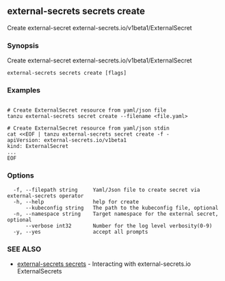 ## external-secrets secrets create

Create external-secret external-secrets.io/v1beta1/ExternalSecret

### Synopsis

Create external-secret external-secrets.io/v1beta1/ExternalSecret

```
external-secrets secrets create [flags]
```

### Examples

```

# Create ExternalSecret resource from yaml/json file
tanzu external-secrets secret create --filename <file.yaml>

# Create ExternalSecret resource from yaml/json stdin 
cat <<EOF | tanzu external-secrets secret create -f -
apiVersion: external-secrets.io/v1beta1
kind: ExternalSecret
...
EOF

```

### Options

```
  -f, --filepath string     Yaml/Json file to create secret via external-secrets operator
  -h, --help                help for create
      --kubeconfig string   The path to the kubeconfig file, optional
  -n, --namespace string    Target namespace for the external secret, optional
      --verbose int32       Number for the log level verbosity(0-9)
  -y, --yes                 accept all prompts
```

### SEE ALSO

* [external-secrets secrets](external-secrets_secrets.md)	 - Interacting with external-secrets.io ExternalSecrets
